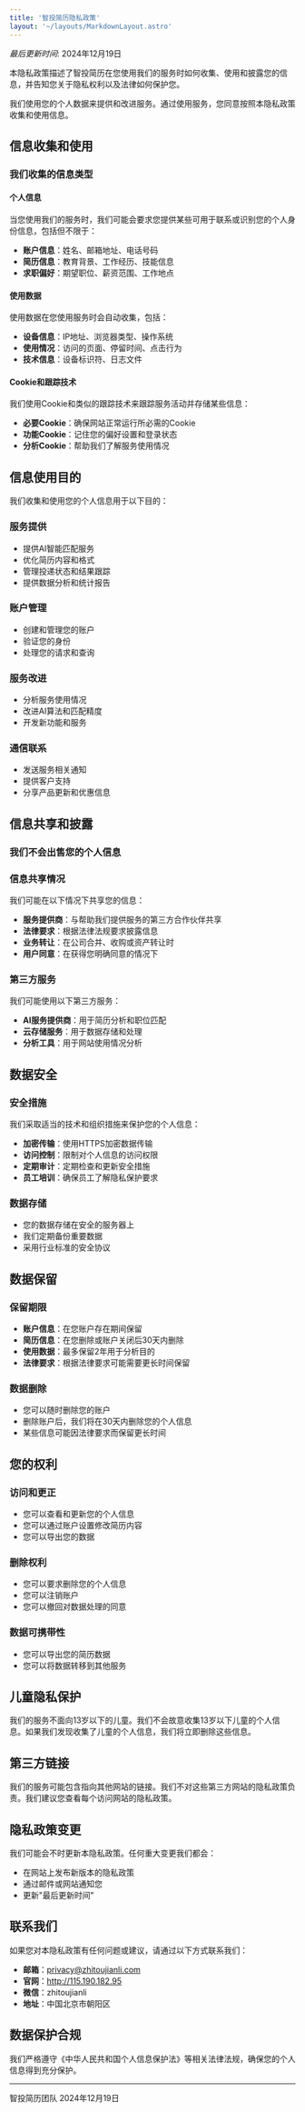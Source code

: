 ```yaml
---
title: '智投简历隐私政策'
layout: '~/layouts/MarkdownLayout.astro'
---
```


_最后更新时间_: 2024年12月19日

本隐私政策描述了智投简历在您使用我们的服务时如何收集、使用和披露您的信息，并告知您关于隐私权利以及法律如何保护您。

我们使用您的个人数据来提供和改进服务。通过使用服务，您同意按照本隐私政策收集和使用信息。

## 信息收集和使用

### 我们收集的信息类型

#### 个人信息
当您使用我们的服务时，我们可能会要求您提供某些可用于联系或识别您的个人身份信息，包括但不限于：

- **账户信息**：姓名、邮箱地址、电话号码
- **简历信息**：教育背景、工作经历、技能信息
- **求职偏好**：期望职位、薪资范围、工作地点

#### 使用数据
使用数据在您使用服务时会自动收集，包括：

- **设备信息**：IP地址、浏览器类型、操作系统
- **使用情况**：访问的页面、停留时间、点击行为
- **技术信息**：设备标识符、日志文件

#### Cookie和跟踪技术
我们使用Cookie和类似的跟踪技术来跟踪服务活动并存储某些信息：

- **必要Cookie**：确保网站正常运行所必需的Cookie
- **功能Cookie**：记住您的偏好设置和登录状态
- **分析Cookie**：帮助我们了解服务使用情况

## 信息使用目的

我们收集和使用您的个人信息用于以下目的：

### 服务提供
- 提供AI智能匹配服务
- 优化简历内容和格式
- 管理投递状态和结果跟踪
- 提供数据分析和统计报告

### 账户管理
- 创建和管理您的账户
- 验证您的身份
- 处理您的请求和查询

### 服务改进
- 分析服务使用情况
- 改进AI算法和匹配精度
- 开发新功能和服务

### 通信联系
- 发送服务相关通知
- 提供客户支持
- 分享产品更新和优惠信息

## 信息共享和披露

### 我们不会出售您的个人信息

### 信息共享情况
我们可能在以下情况下共享您的信息：

- **服务提供商**：与帮助我们提供服务的第三方合作伙伴共享
- **法律要求**：根据法律法规要求披露信息
- **业务转让**：在公司合并、收购或资产转让时
- **用户同意**：在获得您明确同意的情况下

### 第三方服务
我们可能使用以下第三方服务：

- **AI服务提供商**：用于简历分析和职位匹配
- **云存储服务**：用于数据存储和处理
- **分析工具**：用于网站使用情况分析

## 数据安全

### 安全措施
我们采取适当的技术和组织措施来保护您的个人信息：

- **加密传输**：使用HTTPS加密数据传输
- **访问控制**：限制对个人信息的访问权限
- **定期审计**：定期检查和更新安全措施
- **员工培训**：确保员工了解隐私保护要求

### 数据存储
- 您的数据存储在安全的服务器上
- 我们定期备份重要数据
- 采用行业标准的安全协议

## 数据保留

### 保留期限
- **账户信息**：在您账户存在期间保留
- **简历信息**：在您删除或账户关闭后30天内删除
- **使用数据**：最多保留2年用于分析目的
- **法律要求**：根据法律要求可能需要更长时间保留

### 数据删除
- 您可以随时删除您的账户
- 删除账户后，我们将在30天内删除您的个人信息
- 某些信息可能因法律要求而保留更长时间

## 您的权利

### 访问和更正
- 您可以查看和更新您的个人信息
- 您可以通过账户设置修改简历内容
- 您可以导出您的数据

### 删除权利
- 您可以要求删除您的个人信息
- 您可以注销账户
- 您可以撤回对数据处理的同意

### 数据可携带性
- 您可以导出您的简历数据
- 您可以将数据转移到其他服务

## 儿童隐私保护

我们的服务不面向13岁以下的儿童。我们不会故意收集13岁以下儿童的个人信息。如果我们发现收集了儿童的个人信息，我们将立即删除这些信息。

## 第三方链接

我们的服务可能包含指向其他网站的链接。我们不对这些第三方网站的隐私政策负责。我们建议您查看每个访问网站的隐私政策。

## 隐私政策变更

我们可能会不时更新本隐私政策。任何重大变更我们都会：

- 在网站上发布新版本的隐私政策
- 通过邮件或网站通知您
- 更新"最后更新时间"

## 联系我们

如果您对本隐私政策有任何问题或建议，请通过以下方式联系我们：

- **邮箱**：privacy@zhitoujianli.com
- **官网**：http://115.190.182.95
- **微信**：zhitoujianli
- **地址**：中国北京市朝阳区

## 数据保护合规

我们严格遵守《中华人民共和国个人信息保护法》等相关法律法规，确保您的个人信息得到充分保护。

---

智投简历团队
2024年12月19日
